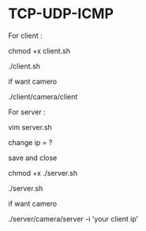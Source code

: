 # TCP-UDP-ICMP
For  client :

 chmod +x client.sh

 ./client.sh	

 if want camero
 
 ./client/camera/client
 
For  server :

 vim server.sh
 
 change ip = ?
 
 save and close
 
 chmod +x  ./server.sh

 ./server.sh
 
 if want camero 

 ./server/camera/server -i 'your client ip'

